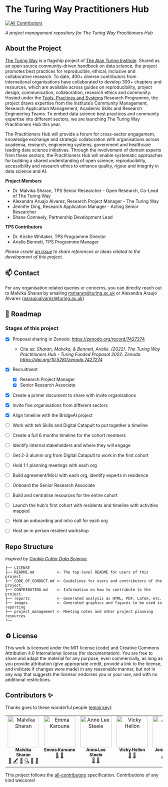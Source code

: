 # The Turing Way Practitioners Hub
<!-- ALL-CONTRIBUTORS-BADGE:START - Do not remove or modify this section -->
[![All Contributors](https://img.shields.io/badge/all_contributors-7-orange.svg?style=flat-square)](#contributors-)
<!-- ALL-CONTRIBUTORS-BADGE:END -->

*A project management repository for The Turing Way Practitioners Hub*

## About the Project

[The Turing Way](https://the-turing-way.netlify.app/welcome) is a flagship project of [The Alan Turing Institute](https://www.turing.ac.uk/). 
Shared as an open source community-driven handbook on data science, the project promotes best practices for reproducible, ethical, inclusive and collaborative research. 
To date, 400+ diverse contributors from international organisations have collaborated to develop 300+ chapters and resources, which are available across guides on reproducibility, project design, communication, collaboration, research ethics and community. 
Hosted under the [Tools, Practices and Systems](https://www.turing.ac.uk/research/research-programmes/tools-practices-and-systems) Research Programme, the project draws expertise from the institute’s Community Management, Research Application Management, Academic Skills and Research Engineering Teams.
To embed data science best practices and community expertise into different sectors, we are launching The Turing Way Practitioners Hub this year. 

The Practitioners Hub will provide a forum for cross-sector engagement, knowledge exchange and strategic collaboration with organisations across academia, research, engineering systems, government and healthcare leading data science initiatives. 
Through the involvement of domain experts from these sectors, the Practitioners Hub will enable systematic approaches for building a shared understanding of open science, reproducibility, accessibility and research ethics to enhance quality, rigour and integrity in data science and AI.

**Project Members**

 - Dr. Malvika Sharan, TPS Senior Researcher - Open Research, Co-Lead of The Turing Way
 - Alexandra Aruajo Alvarez, Research Project Manager - The Turing Way
 - Jennifer Ding, Research Application Manager - Acting Senior Researcher
 - Shane Conneely, Partnership Development Lead
 
 **TPS Contributors**
 
 - Dr. Kirstie Whitaker, TPS Programme Director
 - Arielle Bennett, TPS Programme Manager

*Please create [an issue](../../issues) to share references or ideas related to the development of this project.*


📫 Contact
---

For any organisation related queries or concerns, you can directly reach out to Malvika Sharan by emailing [msharan@turing.ac.uk](mailto:msharan@turing.ac.uk) or Alexandra Araujo Alvarez (aaraujoalvarez@turing.ac.uk)

🎯 Roadmap
---

### Stages of this project

- [x] Proposal sharing in Zenodo: https://zenodo.org/record/7427274
  -  Cite as: *Sharan, Malvika, & Bennett, Arielle. (2022). The Turing Way Practitioners Hub - Turing Funded Proposal 2022. Zenodo. https://doi.org/10.5281/zenodo.7427274*
- [x] Recruitment
  - [x] Research Project Manager
  - [x] Senior Research Associate
- [x] Create a primer document to share with invite organisations
- [x] Invite five organisations from different sectors
- [x] Align timeline with the BridgeAI project
- [ ] Work with teh Skills and Digital Catapult to put together a timeline
- [ ] Create a full 6 months timeline for the cohort members
- [ ] Identify internal stakeholders and where they will engage
- [ ] Get 2-3 alumni org from Digital Catapult to work in the first cohort
- [ ] Hold 1:1 planning meetings with each org
- [ ] Build agreement/MoU with each org, identify experts in residence
- [ ] Onboard the Senior Research Associate
- [ ] Build and centralise resources for the entire cohort
- [ ] Launch the hub's first cohort with residents and timeline with activities mapped
- [ ] Hold an onboarding and intro call for each org
- [ ] Host an in person resident workshop


## Repo Structure

*Inspired by [Cookie Cutter Data Science](https://github.com/drivendata/cookiecutter-data-science).*

```
├── LICENSE
├── README.md          <- The top-level README for users of this project.
├── CODE_OF_CONDUCT.md <- Guidelines for users and contributors of the project.
├── CONTRIBUTING.md    <- Information on how to contribute to the project.
├── reports            <- Generated analysis as HTML, PDF, LaTeX, etc.
├── images             <- Generated graphics and figures to be used in reporting
├── project_management <- Meeting notes and other project planning resources
└──
```

♻️ License
---

This work is licensed under the MIT license (code) and Creative Commons Attribution 4.0 International license (for documentation).
You are free to share and adapt the material for any purpose, even commercially,
as long as you provide attribution (give appropriate credit, provide a link to the license,
and indicate if changes were made) in any reasonable manner, but not in any way that suggests the
licensor endorses you or your use, and with no additional restrictions.

## Contributors ✨

Thanks goes to these wonderful people ([emoji key](https://allcontributors.org/docs/en/emoji-key)):

<!-- ALL-CONTRIBUTORS-LIST:START - Do not remove or modify this section -->
<!-- prettier-ignore-start -->
<!-- markdownlint-disable -->
<table>
  <tbody>
    <tr>
      <td align="center" valign="top" width="14.28%"><a href="http://malvikasharan.github.io/"><img src="https://avatars.githubusercontent.com/u/5370471?v=4?s=100" width="100px;" alt="Malvika Sharan"/><br /><sub><b>Malvika Sharan</b></sub></a><br /><a href="#ideas-malvikasharan" title="Ideas, Planning, & Feedback">🤔</a> <a href="#content-malvikasharan" title="Content">🖋</a> <a href="#design-malvikasharan" title="Design">🎨</a> <a href="#fundingFinding-malvikasharan" title="Funding Finding">🔍</a> <a href="#maintenance-malvikasharan" title="Maintenance">🚧</a> <a href="#talk-malvikasharan" title="Talks">📢</a></td>
      <td align="center" valign="top" width="14.28%"><a href="https://github.com/EKaroune"><img src="https://avatars.githubusercontent.com/u/58147174?v=4?s=100" width="100px;" alt="Emma Karoune"/><br /><sub><b>Emma Karoune</b></sub></a><br /><a href="#ideas-EKaroune" title="Ideas, Planning, & Feedback">🤔</a> <a href="https://github.com/alan-turing-institute/TTW-Practitioners-Hub/commits?author=EKaroune" title="Documentation">📖</a></td>
      <td align="center" valign="top" width="14.28%"><a href="http://www.aleesteele.com"><img src="https://avatars.githubusercontent.com/u/18509789?v=4?s=100" width="100px;" alt="Anne Lee Steele"/><br /><sub><b>Anne Lee Steele</b></sub></a><br /><a href="#ideas-aleesteele" title="Ideas, Planning, & Feedback">🤔</a> <a href="https://github.com/alan-turing-institute/TTW-Practitioners-Hub/commits?author=aleesteele" title="Documentation">📖</a></td>
      <td align="center" valign="top" width="14.28%"><a href="https://github.com/vhellon"><img src="https://avatars.githubusercontent.com/u/93144591?v=4?s=100" width="100px;" alt="Vicky Hellon"/><br /><sub><b>Vicky Hellon</b></sub></a><br /><a href="#ideas-vhellon" title="Ideas, Planning, & Feedback">🤔</a> <a href="https://github.com/alan-turing-institute/TTW-Practitioners-Hub/commits?author=vhellon" title="Documentation">📖</a></td>
      <td align="center" valign="top" width="14.28%"><a href="http://jending.com"><img src="https://avatars.githubusercontent.com/u/5104098?v=4?s=100" width="100px;" alt="Jennifer Ding"/><br /><sub><b>Jennifer Ding</b></sub></a><br /><a href="#content-dingaaling" title="Content">🖋</a> <a href="https://github.com/alan-turing-institute/TTW-Practitioners-Hub/commits?author=dingaaling" title="Documentation">📖</a> <a href="#ideas-dingaaling" title="Ideas, Planning, & Feedback">🤔</a></td>
      <td align="center" valign="top" width="14.28%"><a href="http://lappland.io"><img src="https://avatars.githubusercontent.com/u/51458?v=4?s=100" width="100px;" alt="Hilmar Lapp"/><br /><sub><b>Hilmar Lapp</b></sub></a><br /><a href="https://github.com/alan-turing-institute/TTW-Practitioners-Hub/issues?q=author%3Ahlapp" title="Bug reports">🐛</a></td>
      <td align="center" valign="top" width="14.28%"><a href="https://github.com/Arielle-Bennett"><img src="https://avatars.githubusercontent.com/u/74651964?v=4?s=100" width="100px;" alt="Arielle-Bennett"/><br /><sub><b>Arielle-Bennett</b></sub></a><br /><a href="#content-Arielle-Bennett" title="Content">🖋</a> <a href="#design-Arielle-Bennett" title="Design">🎨</a> <a href="#fundingFinding-Arielle-Bennett" title="Funding Finding">🔍</a></td>
    </tr>
  </tbody>
</table>

<!-- markdownlint-restore -->
<!-- prettier-ignore-end -->

<!-- ALL-CONTRIBUTORS-LIST:END -->

This project follows the [all-contributors](https://github.com/all-contributors/all-contributors) specification. Contributions of any kind welcome!
